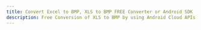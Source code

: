 ---title: Convert Excel to BMP, XLS to BMP FREE Converter or Android SDKdescription: Free Conversion of XLS to BMP by using Android Cloud APIs & SDKs. Also Create, Edit & Render Microsoft Excel, CSV and SpreadsheetML worksheets or spreadsheet in the Cloud.---